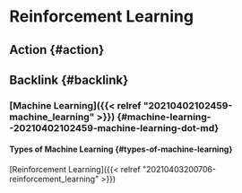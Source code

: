 # Reinforcement Learning


## Action {#action}


## Backlink {#backlink}


### [Machine Learning]({{< relref "20210402102459-machine_learning" >}}) {#machine-learning--20210402102459-machine-learning-dot-md}


#### Types of Machine Learning {#types-of-machine-learning}

[Reinforcement Learning]({{< relref "20210403200706-reinforcement_learning" >}})
